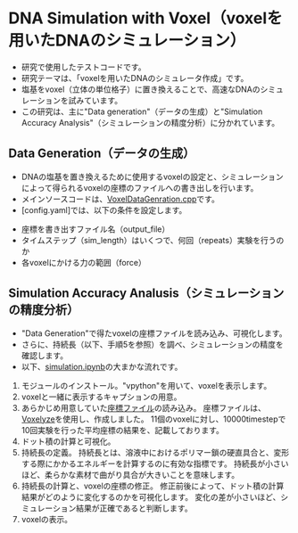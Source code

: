 # DNA Simulation with Voxel（voxelを用いたDNAのシミュレーション）
- 研究で使用したテストコードです。
- 研究テーマは、「voxelを用いたDNAのシミュレータ作成」です。
- 塩基をvoxel（立体の単位格子）に置き換えることで、高速なDNAのシミュレーションを試みています。
- この研究は、主に"Data generation"（データの生成）と"Simulation Accuracy Analysis"（シミュレーションの精度分析）に分かれています。
## Data Generation（データの生成）
- DNAの塩基を置き換えるために使用するvoxelの設定と、シミュレーションによって得られるvoxelの座標のファイルへの書き出しを行います。
- メインソースコードは、[VoxelDataGenration.cpp](https://github.com/nanami-7020/DNA-simulation-with-Voxel/blob/master/VoxelDataGeneration.cpp)です。
- [config.yaml]では、以下の条件を設定します。
* 座標を書き出すファイル名（output_file）
* タイムステップ（sim_length）はいくつで、何回（repeats）実験を行うのか
* 各voxelにかける力の範囲（force）

## Simulation Accuracy Analusis（シミュレーションの精度分析）
- "Data Generation"で得たvoxelの座標ファイルを読み込み、可視化します。
- さらに、持続長（以下、手順5を参照）を調べ、シミュレーションの精度を確認します。
- 以下、[simulation.ipynb](https://github.com/nanami-7020/DNA-simulation-with-Voxel/blob/master/simulation.ipynb)の大まかな流れです。
1. モジュールのインストール。"vpython"を用いて、voxelを表示します。
2. voxelと一緒に表示するキャプションの用意。
3. あらかじめ用意していた[座標ファイル](https://github.com/nanami-7020/DNA-simulation-with-Voxel/blob/master/my_output.txt)の読み込み。  座標ファイルは、[Voxelyze](https://github.com/jonhiller/Voxelyze)を使用し、作成しました。  11個のvoxelに対し、10000timestepで10回実験を行った平均座標の結果を、記載しております。
4. ドット積の計算と可視化。
5. 持続長の定義。  持続長とは、溶液中におけるポリマー鎖の硬直具合と、変形する際にかかるエネルギーを計算するのに有効な指標です。  持続長が小さいほど、柔らかな素材で曲がり具合が大きいことを意味します。
6. 持続長の計算と、voxelの座標の修正。  修正前後によって、ドット積の計算結果がどのように変化するのかを可視化します。  変化の差が小さいほど、シミュレーション結果が正確であると判断します。
7. voxelの表示。

